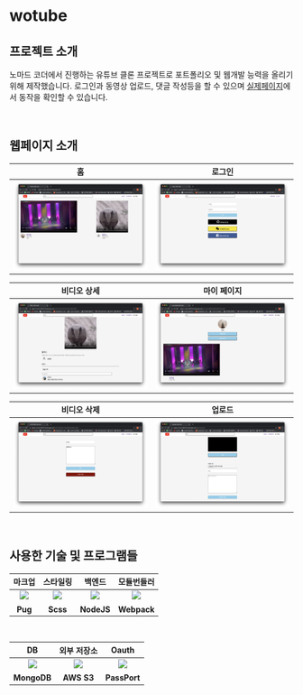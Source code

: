 # wotube

## 프로젝트 소개

노마드 코더에서 진행하는 유튜브 클론 프로젝트로 포트폴리오 및 웹개발 능력을 올리기위해 제작했습니다. 로그인과 동영상 업로드, 댓글 작성등을 할 수 있으며 [실제페이지](https://mighty-tundra-80375.herokuapp.com)에서 동작을 확인할 수 있습니다.

<br>

## 웹페이지 소개

|                       홈                       |                    로그인                     |
| :--------------------------------------------: | :---------------------------------------------: |
| <img src="./resource/home.png" width="400px"> | <img src="./resource/login.png" width="400px"> |

|                     비디오 상세                     |                      마이 페이지                       |
| :----------------------------------------------------: | :---------------------------------------------: |
| <img src="./resource/vedeo-detail.png" width="400px"> | <img src="./resource/mypage.png" width="400px"> |

|                     비디오 삭제                     |                      업로드                       |
| :----------------------------------------------------: | :---------------------------------------------: |
| <img src="./resource/video-delete.png" width="400px"> | <img src="./resource/upload.png" width="400px"> |


<br>

## 사용한 기술 및 프로그램들
|마크업|스타일링|백엔드|모듈번들러|
|:----:|:----:|:----:|:----:|
| <img src="https://t1.daumcdn.net/cfile/tistory/21171341584531D110" width="135px"> |<img src="https://img1.daumcdn.net/thumb/R800x0/?scode=mtistory2&fname=https%3A%2F%2Ft1.daumcdn.net%2Fcfile%2Ftistory%2F994376385B56854A0D" width="100px"> |<img src="https://miro.medium.com/max/1051/1*q9myzo5Au8OfsaSrCodNmw.png" width="110px"> |<img src="https://raw.githubusercontent.com/webpack/media/master/logo/icon-square-big.png" width="110px">
|**Pug**|**Scss**|**NodeJS**|**Webpack**|

<br>

|DB|외부 저장소|Oauth|
|:----:|:----:|:----:|
| <img src="https://webassets.mongodb.com/_com_assets/cms/MongoDB_Logo_FullColorBlack_RGB-4td3yuxzjs.png" width="135px"> |<img src="https://blog.kakaocdn.net/dn/uWqZ9/btqE0QKQrAN/UBHJpXBe2pkDRmtSVnmUZ0/img.png" width="100px"> |<img src="https://res.cloudinary.com/practicaldev/image/fetch/s--kyypBiVD--/c_imagga_scale,f_auto,fl_progressive,h_420,q_auto,w_1000/https://dev-to-uploads.s3.amazonaws.com/i/9ngdmhfexbyafu2p5cll.png" width="110px"> 
|**MongoDB**|**AWS S3**|**PassPort**|


